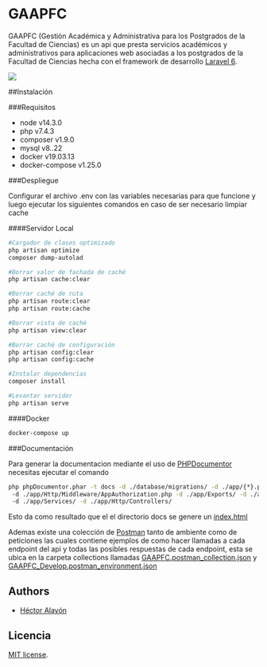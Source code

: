 # GAAPFC 
GAAPFC (Gestión Académica y Administrativa para los Postgrados de la Facultad de Ciencias) es un api que presta 
servicios académicos y administrativos para aplicaciones web asociadas a los postgrados de la Facultad de Ciencias hecha
 con el framework de desarrollo [Laravel 6](https://laravel.com/docs/6.x).

<img src="https://laravel.com/assets/img/components/logo-laravel.svg">

##Instalación 

###Requisitos
- node v14.3.0
- php v7.4.3
- composer v1.9.0
- mysql v8..22
- docker v19.03.13
- docker-compose v1.25.0

###Despliegue

Configurar el archivo .env con las variables necesarias para que funcione y luego ejecutar los siguientes comandos en 
caso de ser necesario limpiar cache

####Servidor Local
```bash
#Cargador de clases optimizado
php artisan optimize
composer dump-autolad

#Borrar valor de fachada de caché
php artisan cache:clear

#Borrar caché de ruta
php artisan route:clear
php artisan route:cache

#Borrar vista de caché
php artisan view:clear

#Borrar caché de configuración
php artisan config:clear
php artisan config:cache

#Instalar dependencias
composer install

#Levantar servidor
php artisan serve
```

####Docker
```bash
docker-compose up
```

###Documentación

Para generar la documentacion mediante el uso de [PHPDocumentor](https://www.phpdoc.org/) necesitas ejecutar el comando 
```bash
php phpDocumentor.phar -t docs -d ./database/migrations/ -d ./app/{*}.php -d ./app/Http/Middleware/RoleAuthorization.php
 -d ./app/Http/Middleware/AppAuthorization.php -d ./app/Exports/ -d ./app/Notifications/ -d ./app/Console/ 
 -d ./app/Services/ -d ./app/Http/Controllers/

```
Esto da como resultado que el el directorio docs se genere un [index.html](./docs/index.html)

Ademas existe una colección de [Postman](https://www.postman.com/) tanto de ambiente como de peticiones las cuales 
contiene ejemplos de como hacer llamadas a cada endpoint del api y todas las posibles respuestas de cada endpoint, esta 
se ubica en la carpeta collections llamadas 
[GAAPFC.postman_collection.json](./collections/GAAPFC.postman_collection.json) y 
[GAAPFC_Develop.postman_environment.json](./collections/GAAPFC_Develop.postman_environment.json)

## Authors

- [Héctor Alayón](mailto:hector.alayon@ciens.ucv.ve)

## Licencia

 [MIT license](https://opensource.org/licenses/MIT).
